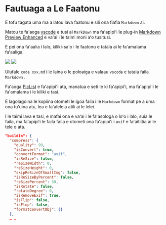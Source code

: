 # Fautuaga a Le Faatonu

E tofu tagata uma ma a latou lava faatonu e sili ona fiafia `Markdown` ai.

Matou te faʻaoga [vscode](https://code.visualstudio.com/) e tusi ai `MarkDown` ma faʻapipiʻi le plug-in [Markdown Preview Enhanced](https://marketplace.visualstudio.com/items?itemName=shd101wyy.markdown-preview-enhanced) e vaʻai i le taimi moni aʻo tusitusi.

E pei ona faʻaalia i lalo, kiliki-saʻo i le faatonu e tatala ai le faʻamalama faʻaaliga.

![](https://p.3ti.site/1720775216.avif)
![](https://p.3ti.site/1720775043.avif)

Ulufale `code xxx.md` i le laina o le poloaiga e valaau `vscode` e tatala faila `Markdown` .

Fa'aoga [PicList](https://github.com/Kuingsmile/PicList) e fa'apipi'i ata, manatua e seti le ki fa'apipi'i, ma fa'apipi'i le fa'amalama i le kiliki e tasi.

E lagolagoina le kopiina otometi le igoa faila i le `Markdown` format pe a uma ona tuʻuina atu, lea e faʻaleleia atili ai le lelei.

I le taimi lava e tasi, e mafai ona e vaʻai i le faʻasologa o loʻo i lalo, suia le faila, ma faʻapipiʻi le faila faila e otometi ona faʻapipiʻi i `avif` e faʻaitiitia ai le tele o ata.

```json
"buildIn": {
  "compress": {
    "quality": 99,
    "isConvert": true,
    "convertFormat": "avif",
    "isReSize": false,
    "reSizeWidth": 0,
    "reSizeHeight": 0,
    "skipReSizeOfSmallImg": false,
    "isReSizeByPercent": false,
    "reSizePercent": 50,
    "isRotate": false,
    "rotateDegree": 0,
    "isRemoveExif": true,
    "isFlip": false,
    "isFlop": false,
    "formatConvertObj": {}
  },
  … …
```